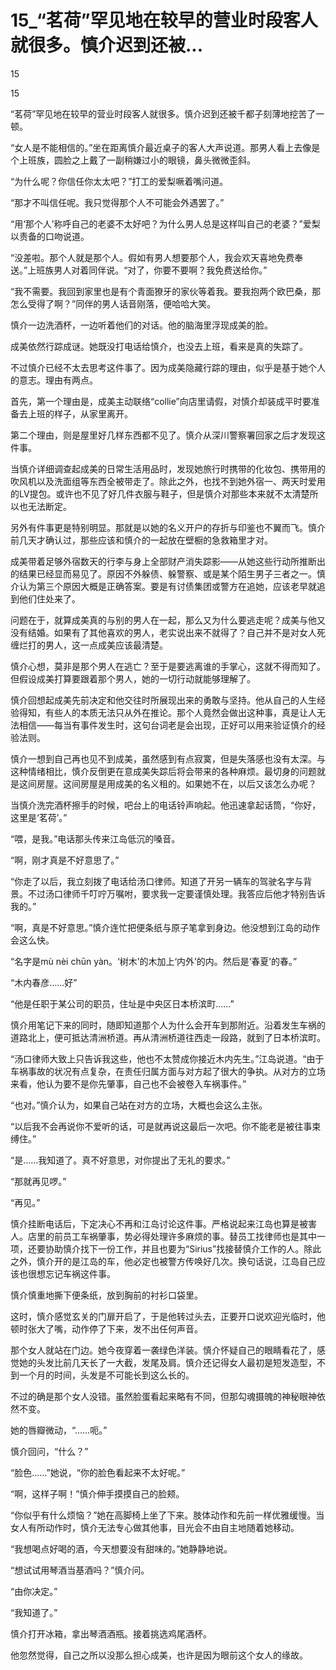 # 15_“茗荷”罕见地在较早的营业时段客人就很多。慎介迟到还被...

15

15

“茗荷”罕见地在较早的营业时段客人就很多。慎介迟到还被千都子刻薄地挖苦了一顿。

“女人是不能相信的。”坐在距离慎介最近桌子的客人大声说道。那男人看上去像是个上班族，圆脸之上戴了一副稍嫌过小的眼镜，鼻头微微歪斜。

“为什么呢？你信任你太太吧？”打工的爱梨噘着嘴问道。

“那才不叫信任呢。我只觉得那个人不可能会外遇罢了。”

“用‘那个人’称呼自己的老婆不太好吧？为什么男人总是这样叫自己的老婆？”爱梨以责备的口吻说道。

“没差啦。那个人就是那个人。假如有男人想要那个人，我会欢天喜地免费奉送。”上班族男人对着同伴说。“对了，你要不要啊？我免费送给你。”

“我不需要。我回到家里也是有个青面獠牙的家伙等着我。要我抱两个欧巴桑，那怎么受得了啊？”同伴的男人话音刚落，便哈哈大笑。

慎介一边洗酒杯，一边听着他们的对话。他的脑海里浮现成美的脸。

成美依然行踪成谜。她既没打电话给慎介，也没去上班，看来是真的失踪了。

不过慎介已经不太去思考这件事了。因为成美隐藏行踪的理由，似乎是基于她个人的意志。理由有两点。

首先，第一个理由是，成美主动联络“collie”向店里请假，对慎介却装成平时要准备去上班的样子，从家里离开。

第二个理由，则是屋里好几样东西都不见了。慎介从深川警察署回家之后才发现这件事。

当慎介详细调查起成美的日常生活用品时，发现她旅行时携带的化妆包、携带用的吹风机以及洗面组等东西全被带走了。除此之外，也找不到她外宿一、两天时爱用的LV提包。或许也不见了好几件衣服与鞋子，但是慎介对那些本来就不太清楚所以也无法断定。

另外有件事更是特别明显。那就是以她的名义开户的存折与印鉴也不翼而飞。慎介前几天才确认过，那些应该和慎介的一起放在壁橱的急救箱里才对。

成美带着足够外宿数天的行李与身上全部财产消失踪影——从她这些行动所推断出的结果已经显而易见了。原因不外躲债、躲警察、或是某个陌生男子三者之一。慎介认为第三个原因大概是正确答案。要是有讨债集团或警方在追她，应该老早就追到他们住处来了。

问题在于，就算成美真的与别的男人在一起，那么又为什么要逃走呢？成美与他又没有结婚。如果有了其他喜欢的男人，老实说出来不就得了？自己并不是对女人死缠烂打的男人，这一点成美应该最清楚。

慎介心想，莫非是那个男人在逃亡？至于是要逃离谁的手掌心，这就不得而知了。但假设成美打算要跟着那个男人，她的一切行动就能够理解了。

慎介回想起成美先前决定和他交往时所展现出来的勇敢与坚持。他从自己的人生经验得知，有些人的本质无法只从外在推论。那个人竟然会做出这种事，真是让人无法相信——每当有事件发生时，这句台词老是会出现，正好可以用来验证慎介的经验法则。

慎介一想到自己再也见不到成美，虽然感到有点寂寞，但是失落感也没有太深。与这种情绪相比，慎介反倒更在意成美失踪后将会带来的各种麻烦。最切身的问题就是这间房屋。这间房屋是用成美的名义租的。如果她不在，以后又该怎么办呢？

当慎介洗完酒杯擦手的时候，吧台上的电话铃声响起。他迅速拿起话筒，“你好，这里是‘茗荷’。”

“喂，是我。”电话那头传来江岛低沉的嗓音。

“啊，刚才真是不好意思了。”

“你走了以后，我立刻拨了电话给汤口律师。知道了开另一辆车的驾驶名字与背景。不过汤口律师千叮咛万嘱咐，要求我一定要谨慎处理。我答应后他才特别告诉我的。”

“啊，真是不好意思。”慎介连忙把便条纸与原子笔拿到身边。他没想到江岛的动作会这么快。

“名字是mù nèi chūn yàn。‘树木’的木加上‘内外’的内。然后是‘春夏’的春。”

“木内春彦……好”

“他是任职于某公司的职员，住址是中央区日本桥滨町……”

慎介用笔记下来的同时，随即知道那个人为什么会开车到那附近。沿着发生车祸的道路北上，便可抵达清洲桥道。再从清洲桥道往西走一段路，就到了日本桥滨町。

“汤口律师大致上只告诉我这些，他也不太赞成你接近木内先生。”江岛说道。“由于车祸事故的状况有点复杂，在责任归属方面与对方起了很大的争执。从对方的立场来看，他认为要不是你先肇事，自己也不会被卷入车祸事件。”

“也对。”慎介认为，如果自己站在对方的立场，大概也会这么主张。

“以后我不会再说你不爱听的话，可是就再说这最后一次吧。你不能老是被往事束缚住。”

“是……我知道了。真不好意思，对你提出了无礼的要求。”

“那就再见啰。”

“再见。”

慎介挂断电话后，下定决心不再和江岛讨论这件事。严格说起来江岛也算是被害人。店里的前员工车祸肇事，势必得处理许多麻烦的事。替员工找律师也是其中一项，还要协助慎介找下一份工作，并且也要为“Sirius”找接替慎介工作的人。除此之外，慎介开的是江岛的车，他必定也被警方传唤好几次。换句话说，江岛自己应该也很想忘记车祸这件事。

慎介慎重地撕下便条纸，放到胸前的衬衫口袋里。

这时，慎介感觉玄关的门扉开启了，于是他转过头去，正要开口说欢迎光临时，他顿时张大了嘴，动作停了下来，发不出任何声音。

那个女人就站在门边。她今夜穿着一袭绿色洋装。慎介怀疑自己的眼睛看花了，感觉她的头发比前几天长了一大截，发尾及肩。慎介还记得女人最初是短发造型，不到一个月的时间，头发是不可能长到这么长的。

不过的确是那个女人没错。虽然脸蛋看起来略有不同，但那勾魂摄魄的神秘眼神依然不变。

她的唇瓣微动，“……呃。”

慎介回问，“什么？”

“脸色……”她说，“你的脸色看起来不太好呢。”

“啊，这样子啊！”慎介伸手摸摸自己的脸颊。

“你似乎有什么烦恼？”她在高脚椅上坐了下来。肢体动作和先前一样优雅缓慢。当女人有所动作时，慎介无法专心做其他事，目光会不由自主地随着她移动。

“我想喝点好喝的酒，今天想要没有甜味的。”她静静地说。

“想试试用琴酒当基酒吗？”慎介问。

“由你决定。”

“我知道了。”

慎介打开冰箱，拿出琴酒酒瓶。接着挑选鸡尾酒杯。

他忽然觉得，自己之所以没那么担心成美，也许是因为眼前这个女人的缘故。
